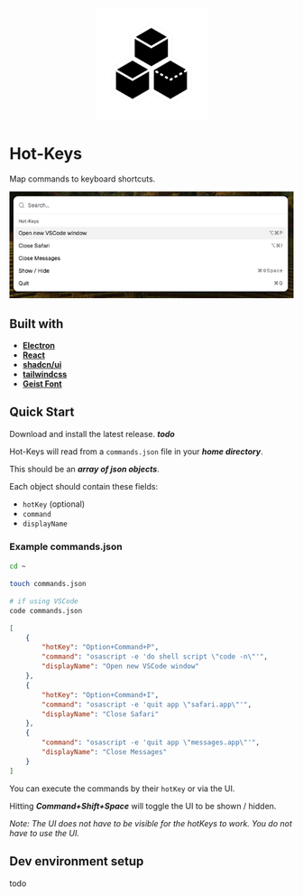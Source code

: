 
<div align="center">
    <img src="src/assets/tray-icon.png" alt="Icon" height="200px"/>
</div>

# Hot-Keys

Map commands to keyboard shortcuts.

<div align="center">
    <img src="src/assets/ui-image.png" alt="UI"/>
</div>

## Built with

* [**Electron**](https://www.electronjs.org)
* [**React**](https://react.dev)
* [**shadcn/ui**](https://ui.shadcn.com)
* [**tailwindcss**](https://tailwindcss.com)
* [**Geist Font**](https://github.com/vercel/geist-font/blob/main/LICENSE.txt)

## Quick Start

Download and install the latest release. ***todo***

Hot-Keys will read from a ```commands.json``` file in your ***home directory***.

This should be an ***array of json objects***.

Each object should contain these fields:

* ```hotKey``` (optional)
* ```command```
* ```displayName```

### Example commands.json

```bash
cd ~
```

```bash
touch commands.json
```

```bash
# if using VSCode
code commands.json
```

```json
[
    {
        "hotKey": "Option+Command+P",
        "command": "osascript -e 'do shell script \"code -n\"'",
        "displayName": "Open new VSCode window"
    },
    {
        "hotKey": "Option+Command+I",
        "command": "osascript -e 'quit app \"safari.app\"'",
        "displayName": "Close Safari"
    },
    {
        "command": "osascript -e 'quit app \"messages.app\"'",
        "displayName": "Close Messages"
    }
]
```

You can execute the commands by their ```hotKey``` or via the UI.

Hitting ***Command+Shift+Space*** will toggle the UI to be shown / hidden.

*Note: The UI does not have to be visible for the hotKeys to work. You do not have to use the UI.*

## Dev environment setup

todo

